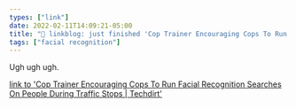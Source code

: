 ```yaml
---
types: ["link"]
date: 2022-02-11T14:09:21-05:00
title: "🔗 linkblog: just finished 'Cop Trainer Encouraging Cops To Run Facial Recognition Searches On People During Traffic Stops | Techdirt'"
tags: ["facial recognition"]
---
```

Ugh ugh ugh.
 
[link to 'Cop Trainer Encouraging Cops To Run Facial Recognition Searches On People During Traffic Stops | Techdirt'](https://www.techdirt.com/articles/20220206/11255548424/cop-trainer-encouraging-cops-to-run-facial-recognition-searches-people-during-traffic-stops.shtml)
